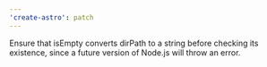```yaml
---
'create-astro': patch
---
```


Ensure that isEmpty converts dirPath to a string before checking its existence, since a future version of Node.js will throw an error.
